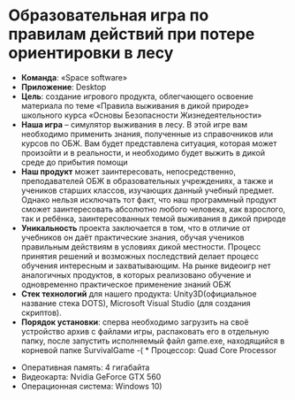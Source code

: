 # Образовательная игра по правилам действий при потере ориентировки в лесу
- <b>Команда</b>: «Space software»
- <b>Приложение</b>: Desktop
- <b>Цель</b>: создание игрового продукта, облегчающего освоение материала по теме «Правила выживания в дикой природе» школьного курса «Основы Безопасности Жизнедеятельности»
- <b>Наша игра</b> – симулятор выживания в лесу. В этой игре вам необходимо применить знания, полученные из справочников или курсов по ОБЖ. Вам будет представлена ситуация, которая может произойти и в реальности, и необходимо будет выжить в дикой среде до прибытия помощи
- <b>Наш продукт</b> может заинтересовать, непосредственно, преподавателей ОБЖ в образовательных учреждениях, а также и учеников старших классов, изучающих данный учебный предмет. Однако нельзя исключать тот факт, что наш программный продукт сможет заинтересовать абсолютно любого человека, как взрослого, так и ребёнка, заинтересованных темой выживания в дикой природе
- <b>Уникальность</b> проекта заключается в том, что в отличие от учебников он даёт практические знания, обучая учеников правильным действиям в условиях дикой местности. Процесс принятия решений и возможных последствий делает процесс обучения интересным и захватывающим. На рынке видеоигр нет аналогичных продуктов, в которых реализовано обучение и одновременно практическое применение знаний ОБЖ
- <b>Стек технологий</b> для нашего продукта: Unity3D(официальное название стека DOTS), Microsoft Visual Studio (для создания скриптов).
- <b>Порядок установки</b>: сперва необходимо загрузить на своё устройство архив с файлами игры, распаковать его в отдельную папку, после запустить исполняемый файл game.exe, находящийся в корневой папке SurvivalGame
-( * Процессор: Quad Core Processor 
* Оперативная память: 4 гигабайта 
* Видеокарта: Nvidia GeForce GTX 560 
* Операционная система: Windows 10)
